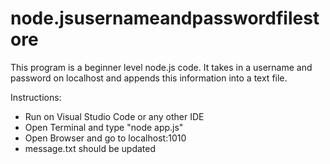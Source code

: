 # node.jsusernameandpasswordfilestore
This program is a beginner level node.js code. It takes in a username and password on localhost and appends this information into a text file.

Instructions:

- Run on Visual Studio Code or any other IDE
- Open Terminal and type "node app.js"
- Open Browser and go to localhost:1010
- message.txt should be updated
